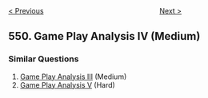 <!--|This file generated by command(leetcode description); DO NOT EDIT.    |-->
<!--+----------------------------------------------------------------------+-->
<!--|@author    openset <openset.wang@gmail.com>                           |-->
<!--|@link      https://github.com/openset                                 |-->
<!--|@home      https://github.com/openset/leetcode                        |-->
<!--+----------------------------------------------------------------------+-->

[< Previous](https://github.com/openset/leetcode/tree/master/problems/binary-tree-longest-consecutive-sequence-ii "Binary Tree Longest Consecutive Sequence II")
　　　　　　　　　　　　　　　　
[Next >](https://github.com/openset/leetcode/tree/master/problems/student-attendance-record-i "Student Attendance Record I")

## 550. Game Play Analysis IV (Medium)



### Similar Questions
  1. [Game Play Analysis III](https://github.com/openset/leetcode/tree/master/problems/game-play-analysis-iii) (Medium)
  1. [Game Play Analysis V](https://github.com/openset/leetcode/tree/master/problems/game-play-analysis-v) (Hard)
